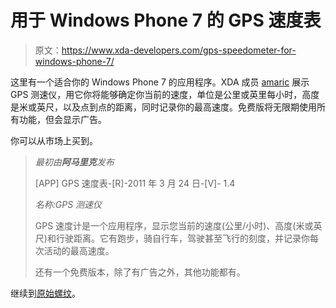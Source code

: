 # 用于 Windows Phone 7 的 GPS 速度表

> 原文：<https://www.xda-developers.com/gps-speedometer-for-windows-phone-7/>

这里有一个适合你的 Windows Phone 7 的应用程序。XDA 成员 [amaric](http://forum.xda-developers.com/member.php?u=739280) 展示 GPS 测速仪，用它你将能够确定你当前的速度，单位是公里或英里每小时，高度是米或英尺，以及点到点的距离，同时记录你的最高速度。免费版将无限期使用所有功能，但会显示广告。

你可以从市场上买到。

> *最初由**阿马里克**发布*
> 
> [APP] GPS 速度表-[R]-2011 年 3 月 24 日-[V]- 1.4
> 
> *名称:GPS 测速仪*
> 
> GPS 速度计是一个应用程序，显示您当前的速度(公里/小时)、高度(米或英尺)和行驶距离。它有跑步，骑自行车，驾驶甚至飞行的刻度，并记录你每次活动的最高速度。
> 
> 还有一个免费版本，除了有广告之外，其他功能都有。

继续到[原始螺纹](http://forum.xda-developers.com/showthread.php?p=12346479#post12346479)。